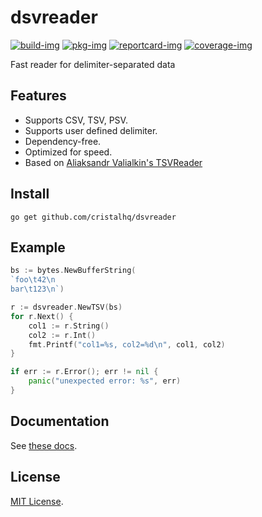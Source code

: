 # dsvreader

[![build-img]][build-url]
[![pkg-img]][pkg-url]
[![reportcard-img]][reportcard-url]
[![coverage-img]][coverage-url]

Fast reader for delimiter-separated data

## Features

* Supports CSV, TSV, PSV.
* Supports user defined delimiter.
* Dependency-free.
* Optimized for speed.
* Based on [Aliaksandr Valialkin's TSVReader](https://github.com/valyala/tsvreader)

## Install

```
go get github.com/cristalhq/dsvreader
```

## Example

```go
bs := bytes.NewBufferString(
`foo\t42\n
bar\t123\n`)

r := dsvreader.NewTSV(bs)
for r.Next() {
    col1 := r.String()
    col2 := r.Int()
    fmt.Printf("col1=%s, col2=%d\n", col1, col2)
}

if err := r.Error(); err != nil {
    panic("unexpected error: %s", err)
}
```

## Documentation

See [these docs][pkg-url].

## License

[MIT License](LICENSE).

[build-img]: https://github.com/cristalhq/dsvreader/workflows/build/badge.svg
[build-url]: https://github.com/cristalhq/dsvreader/actions
[pkg-img]: https://pkg.go.dev/badge/cristalhq/dsvreader
[pkg-url]: https://pkg.go.dev/github.com/cristalhq/dsvreader
[reportcard-img]: https://goreportcard.com/badge/cristalhq/dsvreader
[reportcard-url]: https://goreportcard.com/report/cristalhq/dsvreader
[coverage-img]: https://codecov.io/gh/cristalhq/dsvreader/branch/master/graph/badge.svg
[coverage-url]: https://codecov.io/gh/cristalhq/dsvreader
